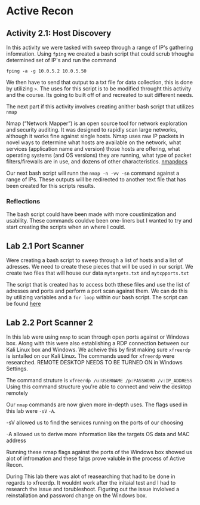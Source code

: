 # Active Recon


## Activity 2.1: Host Discovery
In this activity we were tasked with sweep through a range of IP's gathering infomration. Using `fping` we created a bash script that could scrub trhougha determined set of IP's and run the command

`fping -a -g 10.0.5.2 10.0.5.50`

We then have to send that output to a txt file for data collection, this is done by utilizing `>`. The uses for this script is to be modified throught this activity and the course. Its going to built off of and recreated to suit different needs.

The next part if this activity involves creating anither bash script that utilizes `nmap`


Nmap (“Network Mapper”) is an open source tool for network exploration and security auditing. It was designed to rapidly scan large networks, although it works fine against single hosts. Nmap uses raw IP packets in novel ways to determine what hosts are available on the network, what services (application name and version) those hosts are offering, what operating systems (and OS versions) they are running, what type of packet filters/firewalls are in use, and dozens of other characteristics. [nmapdocs](https://nmap.org/book/man.html#man-description)


Our next bash script will runn the `nmap -n -vv -sn` command against a range of IPs. These outputs will be redirected to another text file that has been created for this scripts results.

### Reflections
The bash script could have been made with more coustimization and usability. These commands couldve been one-liners but I wanted to try and start creating the scripts when an where I could.



## Lab 2.1 Port Scanner

Were creating a bash script to sweep through a list of hosts and a list of adresses. We need to create these pieces that will be used in our script. We create two files that will house our data `mytargets.txt` and `mytcpports.txt`

The script that is created has to access both tthese files and use the list of adresses and ports and perform a port scan against them. We can do this by utilizing variables and a `for loop` within our bash script. The script can be found [here](https://github.com/dpzrz/SEC-335/blob/main/Scripts/portscanner.sh)

## Lab 2.2 Port Scanner 2

In this lab were using `nmap` to scan through open ports against or Windows box. Along with this were also establishing a RDP connection between our Kali Linux box and Windows. We acheive this by first making sure `xfreerdp` is isntalled on our Kali Linux. The commands used for `xfreerdp` were researched. REMOTE DESKTOP NEEDS TO BE TURNED ON in Windows Settings.

The command struture is `xfreerdp /u:USERNAME /p:PASSWORD /v:IP_ADDRESS` Using this command structure you're able to connect and veiw the desktop remotely

Our `nmap` commands are now given more in-depth uses. The flags used in this lab were `-sV` `-A`.

-sV allowed us to find the services running on the ports of our choosing

-A allowed us to derive more information like the targets OS data and MAC address

Running these nmap flags against the ports of the Windows box showed us alot of infromation and these falgs prove valuble in the process of Active Recon.

During This lab there was alot of reasearching that had to be done in regards to xfreerdp. It wouldnt work after the initaial test and I had to research the issue and torubleshoot. Figuring out the issue invlolved a reinstallation and password change on the Windows box. 


